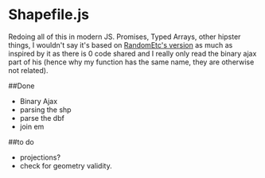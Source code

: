 # Shapefile.js

Redoing all of this in modern JS. Promises, Typed Arrays, other hipster things, I wouldn't say it's based on [RandomEtc's version](https://github.com/RandomEtc/shapefile-js) as much as inspired by it as there is 0 code shared and I really only read the binary ajax part of his (hence why my function has the same name, they are otherwise not related).

##Done

- Binary Ajax
- parsing the shp
- parse the dbf
- join em

##to do

- projections?
- check for geometry validity.
